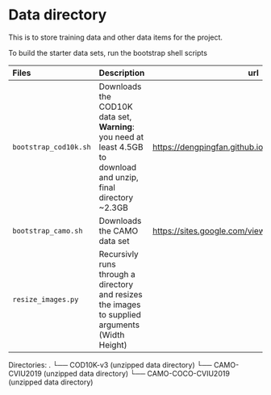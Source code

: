 # Data directory

This is to store training data and other data items for the project.

To build the starter data sets, run the bootstrap shell scripts

|Files|Description|url|
|:---|:---|---|
|`bootstrap_cod10k.sh`| Downloads the COD10K data set, **Warning**: you need at least 4.5GB to download and unzip, final directory ~2.3GB|https://dengpingfan.github.io/pages/COD.html|
|`bootstrap_camo.sh`| Downloads the CAMO data set| https://sites.google.com/view/ltnghia/research/camo|
|`resize_images.py`| Recursivly runs through a directory and resizes the images to supplied arguments (Width Height)|


Directories:
.
└── COD10K-v3 (unzipped data directory)
└── CAMO-CVIU2019 (unzipped data directory)
└── CAMO-COCO-CVIU2019 (unzipped data directory)
